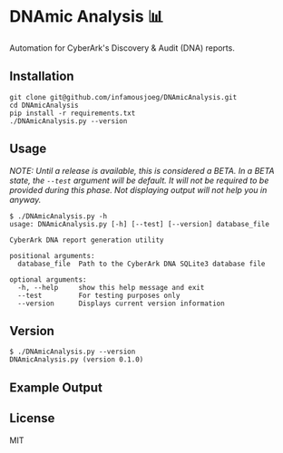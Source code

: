 # DNAmic Analysis :bar_chart:

Automation for CyberArk's Discovery & Audit (DNA) reports.

## Installation

```shell
git clone git@github.com/infamousjoeg/DNAmicAnalysis.git
cd DNAmicAnalysis
pip install -r requirements.txt
./DNAmicAnalysis.py --version
```

## Usage

_NOTE: Until a release is available, this is considered a BETA. In a BETA state, the `--test` argument will be default. It will not be required to be provided during this phase. Not displaying output will not help you in anyway._

```shell
$ ./DNAmicAnalysis.py -h
usage: DNAmicAnalysis.py [-h] [--test] [--version] database_file

CyberArk DNA report generation utility

positional arguments:
  database_file  Path to the CyberArk DNA SQLite3 database file

optional arguments:
  -h, --help     show this help message and exit
  --test         For testing purposes only
  --version      Displays current version information
```

## Version

```shell
$ ./DNAmicAnalysis.py --version
DNAmicAnalysis.py (version 0.1.0)
```

## Example Output


## License

MIT
